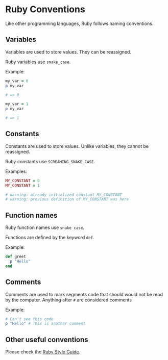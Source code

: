 # Ruby Conventions

Like other programming languages, Ruby follows naming conventions.

## Variables

Variables are used to store values. They can be reassigned.

Ruby variables use `snake_case`.

Example:

```ruby
my_var = 0
p my_var

# => 0

my_var = 1
p my_var

# => 1
```

## Constants

Constants are used to store values. Unlike variables, they cannot be reassigned.

Ruby constants use `SCREAMING_SNAKE_CASE`.

Examples:

```ruby
MY_CONSTANT = 0
MY_CONSTANT = 1

# warning: already initialized constant MY_CONSTANT
# warning: previous definition of MY_CONSTANT was here
```

## Function names

Ruby function names use `snake case`.

Functions are defined by the keyword `def`.

Example:

```ruby
def greet
  p "Hello"
end
```

## Comments

Comments are used to mark segments code that should would not be read by the computer.
Anything after `#` are considered comments

Example:

```ruby
# Can't see this code
p "Hello" # This is another comment
```

## Other useful conventions

Please check the [Ruby Style Guide](https://github.com/bbatsov/ruby-style-guide).
